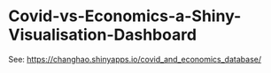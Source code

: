 # Covid-vs-Economics-a-Shiny-Visualisation-Dashboard
See: https://changhao.shinyapps.io/covid_and_economics_database/

